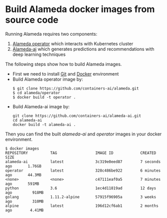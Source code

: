 # Build Alameda docker images from source code

Running Alameda requires two components:
1. [Alameda operator](https://github.com/containers-ai/alameda) which interacts with Kubernetes cluster
2. [Alameda-ai](https://github.com/containers-ai/alameda-ai) which generates predictions and recommendations with deep learning techniques 

The following steps show how to build Alameda images.
- First we need to install [Git](https://git-scm.com/book/en/v2/Getting-Started-Installing-Git) and [Docker](https://docs.docker.com/install/#supported-platforms) environment
- Build Alameda operator image by:
    ```
    $ git clone https://github.com/containers-ai/alameda.git
    $ cd alameda/operator
    $ docker build -t operator .
    ```
- Build Alameda-ai image by:
    ```
    git clone https://github.com/containers-ai/alameda-ai.git
    cd alameda-ai
    docker build -t alameda-ai .
    ```
Then you can find the built *alameda-ai* and *operator* images in your docker environment.
```
$ docker images
REPOSITORY          TAG                 IMAGE ID            CREATED             SIZE
alameda-ai          latest              3c319e0eed87        7 seconds ago       1.76GB
operator            latest              328c486be922        6 minutes ago       44.3MB
<none>              <none>              c47111eaf0a5        7 minutes ago       591MB
python              3.6                 1ec4d11819ad        12 days ago         918MB
golang              1.11.2-alpine       57915f96905a        3 weeks ago         310MB
alpine              latest              196d12cf6ab1        2 months ago        4.41MB
```
